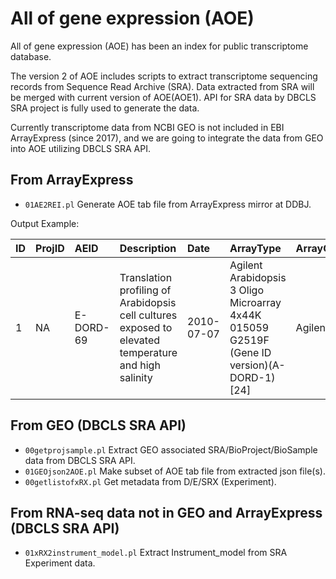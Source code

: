 # All of gene expression (AOE)

All of gene expression (AOE) has been an index for public transcriptome database. 

The version 2 of AOE includes scripts to extract transcriptome sequencing records from Sequence Read Archive (SRA). 
Data extracted from SRA will be merged with current version of AOE(AOE1).
API for SRA data by DBCLS SRA project is fully used to generate the data.

Currently transcriptome data from NCBI GEO is not included in EBI ArrayExpress (since 2017), and we are going to integrate the data from GEO into AOE utilizing DBCLS SRA API.

## From ArrayExpress

- `01AE2REI.pl` Generate AOE tab file from  ArrayExpress mirror at DDBJ.

Output Example:

|  ID |ProjID|AEID| Description | Date | ArrayType | ArrayGroup | Technology | Instrument | NGSGroup | Organisms | Rep_organism  |
|:-----------|:-----------|:-----------|:-----------|:-----------|:-----------|:-----------|:-----------|:-----------|:-----------|:-----------|:-----------|
|1|NA|  E-DORD-69 | Translation profiling of Arabidopsis cell cultures exposed to elevated temperature and high salinity | 2010-07-07 | Agilent Arabidopsis 3 Oligo Microarray 4x44K 015059 G2519F (Gene ID version)(A-DORD-1)[24]  | Agilent | array assay | NA | NA | Arabidopsis thaliana[24]  | Arabidopsis thaliana  |

## From GEO (DBCLS SRA API)

- `00getprojsample.pl` Extract GEO associated SRA/BioProject/BioSample data from DBCLS SRA API.
- `01GEOjson2AOE.pl` Make subset of AOE tab file from extracted json file(s). 
- `00getlistofxRX.pl` Get metadata from D/E/SRX (Experiment). 

## From RNA-seq data not in GEO and ArrayExpress (DBCLS SRA API)

- `01xRX2instrument_model.pl` Extract Instrument_model from SRA Experiment data.
